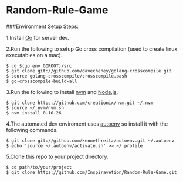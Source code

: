 Random-Rule-Game
================

###Environment Setup Steps:

1.Install [Go](http://golang.org/) for server dev.

2.Run the following to setup Go cross compilation (used to create linux executables on a mac).
```
$ cd $(go env GOROOT)/src
$ git clone git://github.com/davecheney/golang-crosscompile.git
$ source golang-crosscompile/crosscompile.bash
$ go-crosscompile-build-all
```

3.Run the following to install [nvm](https://github.com/creationix/nvm) and [Node.js](http://nodejs.org/).
```
$ git clone https://github.com/creationix/nvm.git ~/.nvm
$ source ~/.nvm/nvm.sh
$ nvm install 0.10.26
```

4.The automated dev enviroment uses [autoenv](https://github.com/kennethreitz/autoenv) so install it with the following commands. 
```
$ git clone git://github.com/kennethreitz/autoenv.git ~/.autoenv
$ echo 'source ~/.autoenv/activate.sh' >> ~/.profile
```

5.Clone this repo to your project directory.
```
$ cd path/to/your/project
$ git clone https://github.com/Inspiravetion/Random-Rule-Game.git
```
